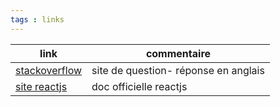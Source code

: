 ```yaml
---
tags : links
---
```


| link                       | commentaire            |
| -------------------------- | ---------------------- |
| [stackoverflow](https://stackoverflow.com/) | site de question- réponse en anglais    |
| [site reactjs](https://fr.reactjs.org/)    | doc officielle reactjs |

